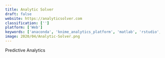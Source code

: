 ```yaml
---
title: Analytic Solver
draft: false 
website: https://analyticsolver.com
classification: ['']
platform: ['Web']
keywords: ['anaconda', 'knime_analytics_platform', 'matlab', 'rstudio', 'rapidminer_studio', 'sas_advanced_analytics']
image: 2020/04/Analytic-Solver.png
---
```

Predictive Analytics
